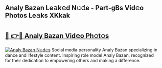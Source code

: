 ## Analy Bazan Le𝚊k𝚎d N𝚞𝚍e - Part-gBs Vid𝚎o Photos Le𝚊ks XKkak

# <h2><a href="http://fbd6qwz.evod.top/?m=Analy+Bazan">🔗 👉🔴 Analy Bazan Vid𝚎o Ph𝚘t𝚘s</a></h2>

[![Analy Bazan N𝚞d𝚎s](https://i.imgur.com/8V9OHl7.gif)](http://fbd6qwz.evod.top/?m=Analy+Bazan)
Social media personality Analy Bazan specializing in dance and lifestyle content. Inspiring role model Analy Bazan, recognized for their dedication to empowering others and making a difference. 
